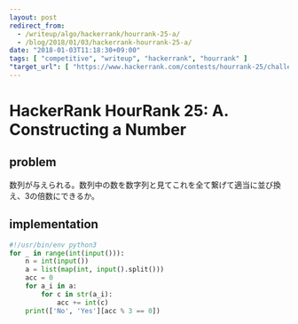```yaml
---
layout: post
redirect_from:
  - /writeup/algo/hackerrank/hourrank-25-a/
  - /blog/2018/01/03/hackerrank-hourrank-25-a/
date: "2018-01-03T11:18:30+09:00"
tags: [ "competitive", "writeup", "hackerrank", "hourrank" ]
"target_url": [ "https://www.hackerrank.com/contests/hourrank-25/challenges/constructing-a-number" ]
---
```


# HackerRank HourRank 25: A. Constructing a Number

## problem

数列が与えられる。数列中の数を数字列と見てこれを全て繋げて適当に並び換え、$3$の倍数にできるか。

## implementation

``` python
#!/usr/bin/env python3
for _ in range(int(input())):
    n = int(input())
    a = list(map(int, input().split()))
    acc = 0
    for a_i in a:
        for c in str(a_i):
            acc += int(c)
    print(['No', 'Yes'][acc % 3 == 0])
```
